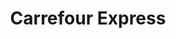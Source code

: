 ---
title: "Carrefour Express"
url: /ciudad-autonoma-de-buenos-aires/carrefour-express-carlos-pellegrini/
shop: comodidad
---